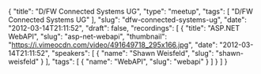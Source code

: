 {
  "title": "D/FW Connected Systems UG",
  "type": "meetup",
  "tags": [
    "D/FW Connected Systems UG"
  ],
  "slug": "dfw-connected-systems-ug",
  "date": "2012-03-14T21:11:52",
  "draft": false,
  "recordings": [
    {
      "title": "ASP.NET WebAPI",
      "slug": "asp-net-webapi",
      "thumbnail": "https://i.vimeocdn.com/video/491649718_295x166.jpg",
      "date": "2012-03-14T21:11:52",
      "speakers": [
        {
          "name": "Shawn Weisfeld",
          "slug": "shawn-weisfeld"
        }
      ],
      "tags": [
        {
          "name": "WebAPI",
          "slug": "webapi"
        }
      ]
    }
  ]
}